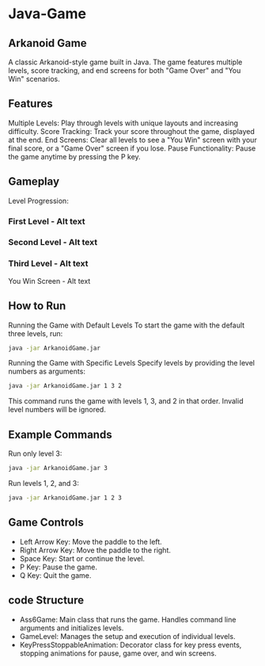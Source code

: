 # Java-Game

## Arkanoid Game
A classic Arkanoid-style game built in Java. The game features multiple levels, score tracking, and end screens for both "Game Over" and "You Win" scenarios.

## Features
Multiple Levels: Play through levels with unique layouts and increasing difficulty.
Score Tracking: Track your score throughout the game, displayed at the end.
End Screens: Clear all levels to see a "You Win" screen with your final score, or a "Game Over" screen if you lose.
Pause Functionality: Pause the game anytime by pressing the P key.
## Gameplay
Level Progression:
### First Level - Alt text
### Second Level - Alt text
### Third Level - Alt text
You Win Screen - Alt text

## How to Run
Running the Game with Default Levels
To start the game with the default three levels, run:

```sh
java -jar ArkanoidGame.jar
```
Running the Game with Specific Levels
Specify levels by providing the level numbers as arguments:

```sh
java -jar ArkanoidGame.jar 1 3 2
```
This command runs the game with levels 1, 3, and 2 in that order. Invalid level numbers will be ignored.

## Example Commands
Run only level 3:
```sh
java -jar ArkanoidGame.jar 3
```

Run levels 1, 2, and 3:

```sh
java -jar ArkanoidGame.jar 1 2 3
```

## Game Controls
- Left Arrow Key: Move the paddle to the left.
- Right Arrow Key: Move the paddle to the right.
- Space Key: Start or continue the level.
- P Key: Pause the game.
- Q Key: Quit the game.
## code Structure
- Ass6Game: Main class that runs the game. Handles command line arguments and initializes levels.
- GameLevel: Manages the setup and execution of individual levels.
- KeyPressStoppableAnimation: Decorator class for key press events, stopping animations for pause, game over, and win screens.
